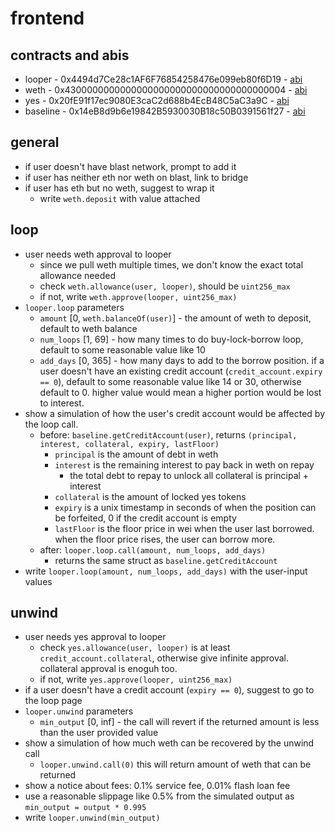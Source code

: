 # frontend

## contracts and abis

- looper - 0x4494d7Ce28c1AF6F76854258476e099eb80f6D19 - [abi](./contracts/Looper.vy)
- weth - 0x4300000000000000000000000000000000000004 - [abi](./contracts/weth.json)
- yes - 0x20fE91f17ec9080E3caC2d688b4EcB48C5aC3a9C - [abi](./contracts/basset.json)
- baseline - 0x14eB8d9b6e19842B5930030B18c50B0391561f27 - [abi](./contracts/baseline.json)

## general

- if user doesn't have blast network, prompt to add it
- if user has neither eth nor weth on blast, link to bridge
- if user has eth but no weth, suggest to wrap it
    - write `weth.deposit` with value attached

## loop

- user needs weth approval to looper
    - since we pull weth multiple times, we don't know the exact total allowance needed
    - check `weth.allowance(user, looper)`, should be `uint256_max`
    - if not, write `weth.approve(looper, uint256_max)`
- `looper.loop` parameters
    - `amount` [0, `weth.balanceOf(user)`] - the amount of weth to deposit, default to weth balance
    - `num_loops` [1, 69] - how many times to do buy-lock-borrow loop, default to some reasonable value like 10
    - `add_days` [0, 365] - how many days to add to the borrow position. if a user doesn't have an existing credit account (`credit_account.expiry == 0`), default to some reasonable value like 14 or 30, otherwise default to 0. higher value would mean a higher portion would be lost to interest.
- show a simulation of how the user's credit account would be affected by the loop call.
    - before: `baseline.getCreditAccount(user)`, returns `(principal, interest, collateral, expiry, lastFloor)`
        - `principal` is the amount of debt in weth
        - `interest` is the remaining interest to pay back in weth on repay
            - the total debt to repay to unlock all collateral is principal + interest
        - `collateral` is the amount of locked yes tokens
        - `expiry` is a unix timestamp in seconds of when the position can be forfeited, 0 if the credit account is empty
        - `lastFloor` is the floor price in wei when the user last borrowed. when the floor price rises, the user can borrow more.
    - after: `looper.loop.call(amount, num_loops, add_days)`
        - returns the same struct as `baseline.getCreditAccount`
- write `looper.loop(amount, num_loops, add_days)` with the user-input values

## unwind

- user needs yes approval to looper
    - check `yes.allowance(user, looper)` is at least `credit_account.collateral`, otherwise give infinite approval. collateral approval is enoguh too.
    - if not, write `yes.approve(looper, uint256_max)`
- if a user doesn't have a credit account (`expiry == 0`), suggest to go to the loop page
- `looper.unwind` parameters
    - `min_output` [0, inf] - the call will revert if the returned amount is less than the user provided value
- show a simulation of how much weth can be recovered by the unwind call
    - `looper.unwind.call(0)` this will return amount of weth that can be returned
- show a notice about fees: 0.1% service fee, 0.01% flash loan fee
- use a reasonable slippage like 0.5% from the simulated output as `min_output = output * 0.995`
- write `looper.unwind(min_output)`

